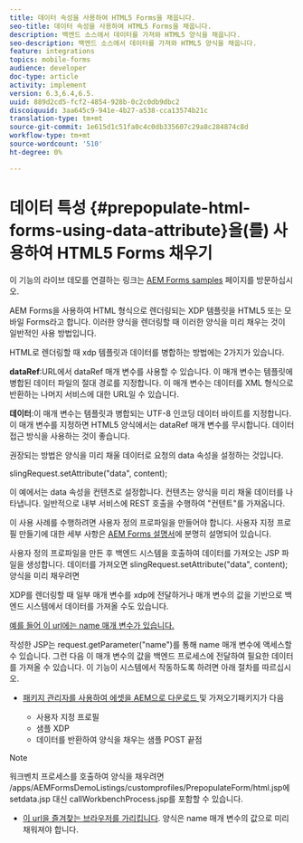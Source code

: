 ```yaml
---
title: 데이터 속성을 사용하여 HTML5 Forms을 채웁니다.
seo-title: 데이터 속성을 사용하여 HTML5 Forms을 채웁니다.
description: 백엔드 소스에서 데이터를 가져와 HTML5 양식을 채웁니다.
seo-description: 백엔드 소스에서 데이터를 가져와 HTML5 양식을 채웁니다.
feature: integrations
topics: mobile-forms
audience: developer
doc-type: article
activity: implement
version: 6.3,6.4,6.5.
uuid: 889d2cd5-fcf2-4854-928b-0c2c0db9dbc2
discoiquuid: 3aa645c9-941e-4b27-a538-cca13574b21c
translation-type: tm+mt
source-git-commit: 1e615d1c51fa0c4c0db335607c29a8c284874c8d
workflow-type: tm+mt
source-wordcount: '510'
ht-degree: 0%

---
```



# 데이터 특성 {#prepopulate-html-forms-using-data-attribute}을(를) 사용하여 HTML5 Forms 채우기

이 기능의 라이브 데모를 연결하는 링크는 [AEM Forms samples](https://forms.enablementadobe.com/content/samples/samples.html?query=0) 페이지를 방문하십시오.

AEM Forms을 사용하여 HTML 형식으로 렌더링되는 XDP 템플릿을 HTML5 또는 모바일 Forms라고 합니다. 이러한 양식을 렌더링할 때 이러한 양식을 미리 채우는 것이 일반적인 사용 방법입니다.

HTML로 렌더링할 때 xdp 템플릿과 데이터를 병합하는 방법에는 2가지가 있습니다.

**dataRef**:URL에서 dataRef 매개 변수를 사용할 수 있습니다. 이 매개 변수는 템플릿에 병합된 데이터 파일의 절대 경로를 지정합니다. 이 매개 변수는 데이터를 XML 형식으로 반환하는 나머지 서비스에 대한 URL일 수 있습니다.

**데이터**:이 매개 변수는 템플릿과 병합되는 UTF-8 인코딩 데이터 바이트를 지정합니다. 이 매개 변수를 지정하면 HTML5 양식에서는 dataRef 매개 변수를 무시합니다. 데이터 접근 방식을 사용하는 것이 좋습니다.

권장되는 방법은 양식을 미리 채울 데이터로 요청의 data 속성을 설정하는 것입니다.

slingRequest.setAttribute(&quot;data&quot;, content);

이 예에서는 data 속성을 컨텐츠로 설정합니다. 컨텐츠는 양식을 미리 채울 데이터를 나타냅니다. 일반적으로 내부 서비스에 REST 호출을 수행하여 &quot;컨텐트&quot;를 가져옵니다.

이 사용 사례를 수행하려면 사용자 정의 프로파일을 만들어야 합니다. 사용자 지정 프로필 만들기에 대한 세부 사항은 [AEM Forms 설명서](https://helpx.adobe.com/aem-forms/6/html5-forms/custom-profile.html)에 분명히 설명되어 있습니다.

사용자 정의 프로파일을 만든 후 백엔드 시스템을 호출하여 데이터를 가져오는 JSP 파일을 생성합니다. 데이터를 가져오면 slingRequest.setAttribute(&quot;data&quot;, content);양식을 미리 채우려면

XDP를 렌더링할 때 일부 매개 변수를 xdp에 전달하거나 매개 변수의 값을 기반으로 백엔드 시스템에서 데이터를 가져올 수도 있습니다.

[예를 들어 이 url에는 name 매개 변수가 있습니다.](http://localhost:4502/content/dam/formsanddocuments/PrepopulateMobileForm.xdp/jcr:content?name=john)

작성한 JSP는 request.getParameter(&quot;name&quot;)를 통해 name 매개 변수에 액세스할 수 있습니다. 그런 다음 이 매개 변수의 값을 백엔드 프로세스에 전달하여 필요한 데이터를 가져올 수 있습니다.
이 기능이 시스템에서 작동하도록 하려면 아래 절차를 따르십시오.

* [패키지 관리자를 사용하여 에셋을 AEM으로 다운로드 ](assets/prepopulatemobileform.zip)
및 가져오기패키지가 다음

   * 사용자 지정 프로필
   * 샘플 XDP
   * 데이터를 반환하여 양식을 채우는 샘플 POST 끝점

>[!NOTE]
>
>워크벤치 프로세스를 호출하여 양식을 채우려면 /apps/AEMFormsDemoListings/customprofiles/PrepopulateForm/html.jsp에 setdata.jsp 대신 callWorkbenchProcess.jsp를 포함할 수 있습니다.

* [이 url을 즐겨찾는 브라우저를 가리킵니다](http://localhost:4502/content/dam/formsanddocuments/PrepopulateMobileForm.xdp/jcr:content?name=Adobe%20Systems). 양식은 name 매개 변수의 값으로 미리 채워져야 합니다.
